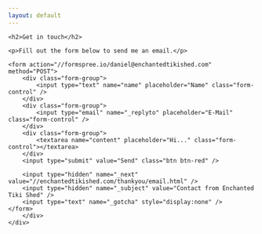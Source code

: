 ```yaml
---
layout: default
---
```


<div class="container">
<div class="row">
	<div class="col-12">

	<h2>Get in touch</h2>

	<p>Fill out the form below to send me an email.</p>

	<form action="//formspree.io/daniel@enchantedtikished.com" method="POST">
		<div class="form-group">
			<input type="text" name="name" placeholder="Name" class="form-control" />
		</div>
		<div class="form-group">
			<input type="email" name="_replyto" placeholder="E-Mail" class="form-control" />
		</div>
		<div class="form-group">
			<textarea name="content" placeholder="Hi..." class="form-control"></textarea>
		</div>
		<input type="submit" value="Send" class="btn btn-red" />

	    <input type="hidden" name="_next" value="//enchantedtikished.com/thankyou/email.html" />
	    <input type="hidden" name="_subject" value="Contact from Enchanted Tiki Shed" />
	    <input type="text" name="_gotcha" style="display:none" />
	</form>
		</div>
	</div>
</div>